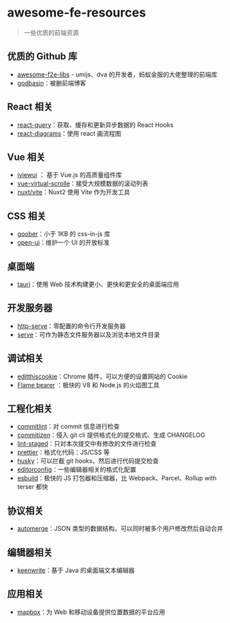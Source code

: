 # awesome-fe-resources

> 一些优质的前端资源

## 优质的 Github 库

- [awesome-f2e-libs](https://github.com/sorrycc/awesome-f2e-libs) - umijs、dva 的开发者，蚂蚁金服的大佬整理的前端库
- [godbasin](https://github.com/godbasin/godbasin.github.io)：被删前端博客

## React 相关

- [react-query](https://github.com/tannerlinsley/react-query)：获取、缓存和更新异步数据的 React Hooks
- [react-diagrams](https://github.com/projectstorm/react-diagrams)：使用 react 画流程图

## Vue 相关

- [iviewui](https://www.iviewui.com/) ： 基于 Vue.js 的高质量组件库
- [vue-virtual-scrolle](https://github.com/Akryum/vue-virtual-scroller)：接受大规模数据的滚动列表
- [nuxt/vite](https://github.com/nuxt/vite)：Nuxt2 使用 Vite 作为开发工具

## CSS 相关

- [goober](https://github.com/cristianbote/goober)：小于 1KB 的 css-in-js 库
- [open-ui](https://github.com/WICG/open-ui)：维护一个 UI 的开放标准

## 桌面端

- [tauri](https://github.com/tauri-apps/tauri)：使用 Web 技术构建更小、更快和更安全的桌面端应用

## 开发服务器

- [http-serve](https://github.com/http-party/http-server)：零配置的命令行开发服务器
- [serve](https://github.com/vercel/serve)：可作为静态文件服务器以及浏览本地文件目录

## 调试相关

- [editthiscookie](http://www.editthiscookie.com/)：Chrome 插件，可以方便的设置网站的 Cookie
- [Flame bearer](https://github.com/mapbox/flamebearer) ：极快的 V8 和 Node.js 的火焰图工具

## 工程化相关

- [commitlint](https://github.com/conventional-changelog/commitlint)：对 commit 信息进行检查
- [commitizen](https://github.com/commitizen-tools/commitizen)：侵入 git cli 提供格式化的提交格式、生成 CHANGELOG
- [lint-staged](https://github.com/okonet/lint-staged)：只对本次提交中有修改的文件进行检查
- [prettier](https://github.com/prettier/prettier)：格式化代码：JS/CSS 等
- [husky](https://github.com/typicode/husky)：可以拦截 git hooks，然后进行代码提交检查
- [editorconfig](https://github.com/editorconfig/editorconfig)：一些编辑器相关的格式化配置
- [esbuild](https://github.com/evanw/esbuild)：极快的 JS 打包器和压缩器，比 Webpack、Parcel、Rollup with terser 都快

## 协议相关

- [automerge](https://github.com/automerge/automerge)：JSON 类型的数据结构，可以同时被多个用户修改然后自动合并

## 编辑器相关

- [keenwrite](https://github.com/DaveJarvis/keenwrite)：基于 Java 的桌面端文本编辑器

##  应用相关

- [mapbox](https://github.com/mapbox)：为 Web 和移动设备提供位置数据的平台应用